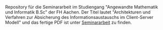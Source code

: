 Repository für die Seminararbeit im Studiengang "Angewandte Mathematik und Informatik B.Sc" der FH Aachen. Der Titel lautet "Architekturen und Verfahren zur Absicherung des
Informationsaustauschs im Client-Server Modell" und das fertige PDF ist unter [Seminararbeit](out/Seminararbeit.pdf) zu finden.

